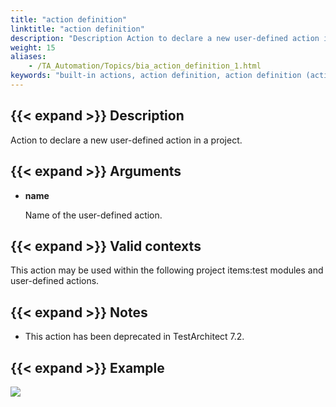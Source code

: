 ```yaml
--- 
title: "action definition"
linktitle: "action definition"
description: "Description Action to declare a new user-defined action in a project. Arguments name Name of the user-defined action. Valid contexts This action may be used within the following project items: test ..."
weight: 15
aliases: 
    - /TA_Automation/Topics/bia_action_definition_1.html
keywords: "built-in actions, action definition, action definition (action)"
---
```


## {{< expand >}} Description

Action to declare a new user-defined action in a project.

## {{< expand >}} Arguments

-   **name**

    Name of the user-defined action.


## {{< expand >}} Valid contexts

This action may be used within the following project items:test modules and user-defined actions.

## {{< expand >}} Notes

-   This action has been deprecated in TestArchitect 7.2.

## {{< expand >}} Example

![](/images/TA_Automation/Images/bia_action_definition_pgm.png)




